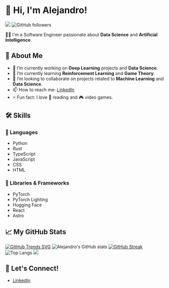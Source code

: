 # 👋 Hi, I'm Alejandro!

![](https://hits.seeyoufarm.com/api/count/incr/badge.svg?url=https%3A%2F%2Fgithub.com%2Falexfdez10101212%2Fhit-counter)
![GitHub followers](https://img.shields.io/github/followers/alexfdez1010?style=social)

👨‍💻 I'm a Software Engineer passionate about **Data Science** and **Artificial Intelligence**.

## 🌟 About Me

- 🔭 I’m currently working on **Deep Learning** projects and **Data Science**.
- 🌱 I’m currently learning **Reinforcement Learning** and **Game Theory**.
- 👯 I’m looking to collaborate on projects related to **Machine Learning** and **Data Science**.
- 📫 How to reach me: [LinkedIn](https://www.linkedin.com/in/alejandro-fernández-camello-0707a41b3/)
- ⚡ Fun fact: I love 📕 reading and 🎮 video games.

## 🛠️ Skills

### 🔧 Languages

- Python
- Rust
- TypeScript
- JavaScript
- CSS
- HTML

### 🧰 Libraries & Frameworks

- PyTorch
- PyTorch Lighting
- Hugging Face
- React
- Astro

## 📈 My GitHub Stats

[![GitHub Trends SVG](https://api.githubtrends.io/user/svg/alexfdez1010/langs)](https://githubtrends.io)
![Alejandro's GitHub stats](https://github-readme-stats.vercel.app/api?username=alexfdez1010&show_icons=true)
[![GitHub Streak](https://github-readme-streak-stats.herokuapp.com?user=alexfdez1010)](https://git.io/streak-stats)
![Top Langs](https://github-readme-stats.vercel.app/api/top-langs/?username=alexfdez1010)
![](https://github-profile-summary-cards.vercel.app/api/cards/profile-details?username=alexfdez1010)

## 🤝 Let's Connect!

- [LinkedIn](https://www.linkedin.com/in/alejandro-fernández-camello-0707a41b3/)
